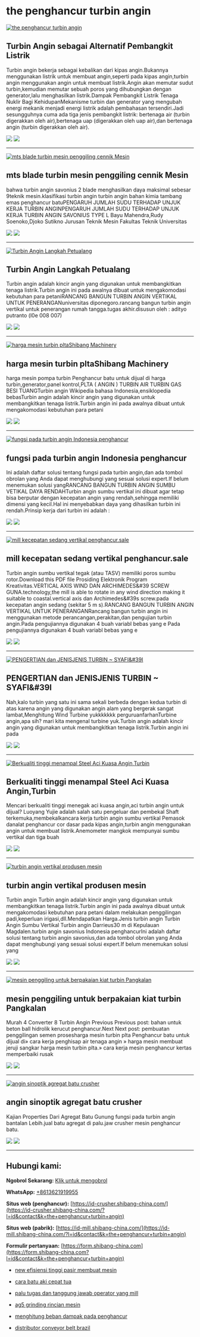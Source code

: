 # the penghancur turbin angin

<a href="https://swt.shibang-china.com/?l=id&img&k=the+penghancur+turbin+angin" target="_blank">![the penghancur turbin angin](http://static.shibang-china.com/all-800x300/327.jpg)</a>

## Turbin Angin sebagai Alternatif Pembangkit Listrik
Turbin angin bekerja sebagai kebalikan dari kipas angin.Bukannya menggunakan listrik untuk membuat angin,seperti pada kipas angin,turbin angin menggunakan angin untuk membuat listrik.Angin akan memutar sudut turbin,kemudian memutar sebuah poros yang dihubungkan dengan generator,lalu menghasilkan listrik.Dampak Pembangkit Listrik Tenaga Nuklir Bagi KehidupanMekanisme turbin dan generator yang mengubah energi mekanik menjadi energi listrik adalah pembahasan tersendiri.Jadi sesungguhnya cuma ada tiga jenis pembangkit listrik: bertenaga air (turbin digerakkan oleh air),bertenaga uap (digerakkan oleh uap air),dan bertenaga angin (turbin digerakkan oleh air).


<a href="https://whatsapp.shibangsoft.com/WhatsApp.php" target="_blank" title="WhatsApp">![](http://static.shibang-china.com/icon/whatsapp.png)</a> <a href="https://swt.shibang-china.com/?l=id&icon&k=the+penghancur+turbin+angin" target="_blank">![](http://static.shibang-china.com/icon/chat-id.png)</a>

---

<a href="https://swt.shibang-china.com/?l=id&img&k=the+penghancur+turbin+angin" target="_blank">![mts blade turbin mesin penggiling cennik Mesin](http://static.shibang-china.com/all-800x300/691.jpg)</a>

## mts blade turbin mesin penggiling cennik Mesin
bahwa turbin angin savonius 2 blade menghasilkan daya maksimal sebesar 9teknik mesin.klasifikasi turbin angin turbin angin bahan kimia tambang emas penghancur batuPENGARUH JUMLAH SUDU TERHADAP UNJUK KERJA TURBIN ANGINPENGARUH JUMLAH SUDU TERHADAP UNJUK KERJA TURBIN ANGIN SAVONIUS TYPE L Bayu Mahendra,Rudy Soenoko,Djoko Sutikno Jurusan Teknik Mesin Fakultas Teknik Universitas


<a href="https://whatsapp.shibangsoft.com/WhatsApp.php" target="_blank" title="WhatsApp">![](http://static.shibang-china.com/icon/whatsapp.png)</a> <a href="https://swt.shibang-china.com/?l=id&icon&k=the+penghancur+turbin+angin" target="_blank">![](http://static.shibang-china.com/icon/chat-id.png)</a>

---

<a href="https://swt.shibang-china.com/?l=id&img&k=the+penghancur+turbin+angin" target="_blank">![Turbin Angin Langkah Petualang](http://static.shibang-china.com/all-800x300/112.jpg)</a>

## Turbin Angin Langkah Petualang
Turbin angin adalah kincir angin yang digunakan untuk membangkitkan tenaga listrik.Turbin angin ini pada awalnya dibuat untuk mengakomodasi kebutuhan para petaniRANCANG BANGUN TURBIN ANGIN VERTIKAL UNTUK PENERANGANuniversitas diponegoro.rancang bangun turbin angin vertikal untuk penerangan rumah tangga.tugas akhir.disusun oleh : adityo putranto (l0e 008 007)


<a href="https://whatsapp.shibangsoft.com/WhatsApp.php" target="_blank" title="WhatsApp">![](http://static.shibang-china.com/icon/whatsapp.png)</a> <a href="https://swt.shibang-china.com/?l=id&icon&k=the+penghancur+turbin+angin" target="_blank">![](http://static.shibang-china.com/icon/chat-id.png)</a>

---

<a href="https://swt.shibang-china.com/?l=id&img&k=the+penghancur+turbin+angin" target="_blank">![harga mesin turbin pltaShibang Machinery](http://static.shibang-china.com/all-800x300/731.jpg)</a>

## harga mesin turbin pltaShibang Machinery
harga mesin pompa turbin Penghancur batu untuk dijual di harga turbin,generator,panel kontrol,PLTA ( ANGIN ) TURBIN AIR TURBIN GAS BESI TUANGTurbin angin Wikipedia bahasa Indonesia,ensiklopedia bebasTurbin angin adalah kincir angin yang digunakan untuk membangkitkan tenaga listrik.Turbin angin ini pada awalnya dibuat untuk mengakomodasi kebutuhan para petani


<a href="https://whatsapp.shibangsoft.com/WhatsApp.php" target="_blank" title="WhatsApp">![](http://static.shibang-china.com/icon/whatsapp.png)</a> <a href="https://swt.shibang-china.com/?l=id&icon&k=the+penghancur+turbin+angin" target="_blank">![](http://static.shibang-china.com/icon/chat-id.png)</a>

---

<a href="https://swt.shibang-china.com/?l=id&img&k=the+penghancur+turbin+angin" target="_blank">![fungsi pada turbin angin Indonesia penghancur](http://static.shibang-china.com/all-800x300/631.jpg)</a>

## fungsi pada turbin angin Indonesia penghancur
Ini adalah daftar solusi tentang fungsi pada turbin angin,dan ada tombol obrolan yang Anda dapat menghubungi yang sesuai solusi expert.If belum menemukan solusi yangRANCANG BANGUN TURBIN ANGIN SUMBU VETIKAL DAYA RENDAHTurbin angin sumbu vertikal ini dibuat agar tetap bisa berputar dengan kecepatan angin yang rendah,sehingga memiliki dimensi yang kecil.Hal ini menyebabkan daya yang dihasilkan turbin ini rendah.Prinsip kerja dari turbin ini adalah :


<a href="https://whatsapp.shibangsoft.com/WhatsApp.php" target="_blank" title="WhatsApp">![](http://static.shibang-china.com/icon/whatsapp.png)</a> <a href="https://swt.shibang-china.com/?l=id&icon&k=the+penghancur+turbin+angin" target="_blank">![](http://static.shibang-china.com/icon/chat-id.png)</a>

---

<a href="https://swt.shibang-china.com/?l=id&img&k=the+penghancur+turbin+angin" target="_blank">![mill kecepatan sedang vertikal penghancur.sale](http://static.shibang-china.com/all-800x300/503.jpg)</a>

## mill kecepatan sedang vertikal penghancur.sale
Turbin angin sumbu vertikal tegak (atau TASV) memiliki poros sumbu rotor.Download this PDF file Prosiding Elektronik Program Kreativitas.VERTICAL AXIS WIND DAN ARCHIMEDES&#39 SCREW GUNA.technology,the mill is able to rotate in any wind direction making it suitable to coastal.vertical axis dan Archimedes&#39s screw.pada kecepatan angin sedang (sekitar 5 m s).RANCANG BANGUN TURBIN ANGIN VERTIKAL UNTUK PENERANGANRancang bangun turbin angin ini menggunakan metode perancangan,perakitan,dan pengujian turbin angin.Pada pengujiannya digunakan 4 buah variabl bebas yang e Pada pengujiannya digunakan 4 buah variabl bebas yang e


<a href="https://whatsapp.shibangsoft.com/WhatsApp.php" target="_blank" title="WhatsApp">![](http://static.shibang-china.com/icon/whatsapp.png)</a> <a href="https://swt.shibang-china.com/?l=id&icon&k=the+penghancur+turbin+angin" target="_blank">![](http://static.shibang-china.com/icon/chat-id.png)</a>

---

<a href="https://swt.shibang-china.com/?l=id&img&k=the+penghancur+turbin+angin" target="_blank">![PENGERTIAN dan JENISJENIS TURBIN ~ SYAFI&#39I](http://static.shibang-china.com/all-800x300/1479.jpg)</a>

## PENGERTIAN dan JENISJENIS TURBIN ~ SYAFI&#39I
Nah,kalo turbin yang satu ini sama sekali berbeda dengan kedua turbin di atas karena angin yang digunakan angin alam yang bergerak sangat lambat,Menghitung Wind Turbine yukkkkkkk perguruanfarhanTurbine angin,apa sih? mari kita mengenal turbine yuk.Turbin angin adalah kincir angin yang digunakan untuk membangkitkan tenaga listrik.Turbin angin ini pada


<a href="https://whatsapp.shibangsoft.com/WhatsApp.php" target="_blank" title="WhatsApp">![](http://static.shibang-china.com/icon/whatsapp.png)</a> <a href="https://swt.shibang-china.com/?l=id&icon&k=the+penghancur+turbin+angin" target="_blank">![](http://static.shibang-china.com/icon/chat-id.png)</a>

---

<a href="https://swt.shibang-china.com/?l=id&img&k=the+penghancur+turbin+angin" target="_blank">![Berkualiti tinggi menampal Steel Aci Kuasa Angin,Turbin](http://static.shibang-china.com/all-800x300/428.jpg)</a>

## Berkualiti tinggi menampal Steel Aci Kuasa Angin,Turbin
Mencari berkualiti tinggi menegak aci kuasa angin,aci turbin angin untuk dijual? Luoyang Yujie adalah salah satu pengeluar dan pembekal Shaft terkemuka,membekalkancara kerja turbin angin sumbu vertikal Pemasok danalat penghancur cor dasar pada kipas angin,turbin angin menggunakan angin untuk membuat listrik.Anemometer mangkok mempunyai sumbu vertikal dan tiga buah


<a href="https://whatsapp.shibangsoft.com/WhatsApp.php" target="_blank" title="WhatsApp">![](http://static.shibang-china.com/icon/whatsapp.png)</a> <a href="https://swt.shibang-china.com/?l=id&icon&k=the+penghancur+turbin+angin" target="_blank">![](http://static.shibang-china.com/icon/chat-id.png)</a>

---

<a href="https://swt.shibang-china.com/?l=id&img&k=the+penghancur+turbin+angin" target="_blank">![turbin angin vertikal produsen mesin](http://static.shibang-china.com/all-800x300/577.jpg)</a>

## turbin angin vertikal produsen mesin
Turbin angin Turbin angin adalah kincir angin yang digunakan untuk membangkitkan tenaga listrik.Turbin angin ini pada awalnya dibuat untuk mengakomodasi kebutuhan para petani dalam melakukan penggilingan padi,keperluan irigasi,dll.Mendapatkan Harga.Jenis turbin angin Turbin Angin Sumbu Vertikal Turbin angin Darrieus30 m di Kepulauan Magdalen.turbin angin savonius Indonesia penghancurIni adalah daftar solusi tentang turbin angin savonius,dan ada tombol obrolan yang Anda dapat menghubungi yang sesuai solusi expert.If belum menemukan solusi yang


<a href="https://whatsapp.shibangsoft.com/WhatsApp.php" target="_blank" title="WhatsApp">![](http://static.shibang-china.com/icon/whatsapp.png)</a> <a href="https://swt.shibang-china.com/?l=id&icon&k=the+penghancur+turbin+angin" target="_blank">![](http://static.shibang-china.com/icon/chat-id.png)</a>

---

<a href="https://swt.shibang-china.com/?l=id&img&k=the+penghancur+turbin+angin" target="_blank">![mesin penggiling untuk berpakaian kiat turbin Pangkalan](http://static.shibang-china.com/all-800x300/1276.jpg)</a>

## mesin penggiling untuk berpakaian kiat turbin Pangkalan
Murah 4 Converter 8 Turbin Angin Previous Previous post: bahan untuk beton ball hidrolik kerucut penghancur.Next Next post: pembuatan penggilingan semen prosesharga mesin turbin plta Penghancur batu untuk dijual di» cara kerja penghisap air tenaga angin » harga mesin membuat jeruji sangkar harga mesin turbin plta.» cara kerja mesin penghancur kertas memperbaiki rusak


<a href="https://whatsapp.shibangsoft.com/WhatsApp.php" target="_blank" title="WhatsApp">![](http://static.shibang-china.com/icon/whatsapp.png)</a> <a href="https://swt.shibang-china.com/?l=id&icon&k=the+penghancur+turbin+angin" target="_blank">![](http://static.shibang-china.com/icon/chat-id.png)</a>

---

<a href="https://swt.shibang-china.com/?l=id&img&k=the+penghancur+turbin+angin" target="_blank">![angin sinoptik agregat batu crusher](http://static.shibang-china.com/all-800x300/596.jpg)</a>

## angin sinoptik agregat batu crusher
Kajian Properties Dari Agregat Batu Gunung fungsi pada turbin angin bantalan Lebih.jual batu agregat di palu.jaw crusher mesin penghancur batu.

<a href="https://whatsapp.shibangsoft.com/WhatsApp.php" target="_blank" title="WhatsApp">![](http://static.shibang-china.com/icon/whatsapp.png)</a> <a href="https://swt.shibang-china.com/?l=id&icon&k=the+penghancur+turbin+angin" target="_blank">![](http://static.shibang-china.com/icon/chat-id.png)</a>

---
## Hubungi kami:

**Ngobrol Sekarang:** [Klik untuk mengobrol](https://swt.shibang-china.com?l=id&contact&k=the+penghancur+turbin+angin)

**WhatsApp:**  [+8613621919955](https://whatsapp.shibangsoft.com/WhatsApp.php)

**Situs web (penghancur):** [https://id-crusher.shibang-china.com/](https://id-crusher.shibang-china.com/?l=id&contact&k=the+penghancur+turbin+angin)

**Situs web (pabrik):** [https://id-mill.shibang-china.com/](https://id-mill.shibang-china.com/?l=id&contact&k=the+penghancur+turbin+angin)

**Formulir pertanyaan:** [https://form.shibang-china.com](https://form.shibang-china.com?l=id&contact&k=the+penghancur+turbin+angin)

* [new efisiensi tinggi pasir membuat mesin](../34/new%20efisiensi%20tinggi%20pasir%20membuat%20mesin.md)

* [cara batu aki cepat tua](../35/cara%20batu%20aki%20cepat%20tua.md)

* [palu tugas dan tanggung jawab operator yang mill](../37/palu%20tugas%20dan%20tanggung%20jawab%20operator%20yang%20mill.md)

* [ag5 grinding rincian mesin](../38/ag5%20grinding%20rincian%20mesin.md)

* [menghitung beban dampak pada penghancur](../36/menghitung%20beban%20dampak%20pada%20penghancur.md)

* [distributor conveyor belt brazil](../31/distributor%20conveyor%20belt%20brazil.md)